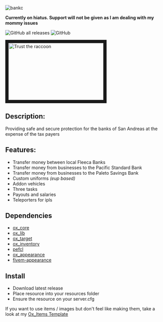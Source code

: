 ![bankc](https://github.com/MesaIndigo/mi_bankcourierjob/assets/116332087/2a5e3ee3-06cf-4e82-b02b-edb6b3c5ecb2)

**Currently on hiatus. Support will not be given as I am dealing with my mommy issues**

![GitHub all releases](https://img.shields.io/github/downloads/MesaIndigo/mi_bankcourierjob/total)
![GitHub](https://img.shields.io/github/license/MesaIndigo/mi_bankcourierjob)

<a href="http://www.youtube.com/watch?feature=player_embedded&v=T9_M1RGkLug" target="_blank">
 <img src="http://img.youtube.com/vi/T9_M1RGkLug/mqdefault.jpg" alt="Trust the raccoon" width="300" height="180" border="10" />
</a>

## Description:
Providing safe and secure protection for the banks of San Andreas at the expense of the tax payers

## Features:
* Transfer money between local Fleeca Banks
* Transfer money from businesses to the Pacific Standard Bank
* Transfer money from businesses to the Paleto Savings Bank
* Custom uniforms *(eup based)*
* Addon vehicles
* Three tasks
* Payouts and salaries
* Teleporters for ipls

## Dependencies
* [ox_core](https://github.com/overextended/ox_core)
* [ox_lib](https://github.com/overextended/ox_lib)
* [ox_target](https://github.com/overextended/ox_target)
* [ox_inventory](https://github.com/overextended/ox_inventory)
* [pefcl](https://github.com/project-error/pefcl)
* [ox_appearance](https://github.com/overextended/ox_appearance/tree/main)
* [fivem-appearance](https://github.com/pedr0fontoura/fivem-appearance)

## Install
- Download latest release
- Place resource into your resources folder
- Ensure the resource on your server.cfg

If you want to use items / images but don't feel like making them, take a look at my [Ox_Items Template](https://github.com/MIAgimir/Ox_Inventory-ItemsTemplate/releases)
